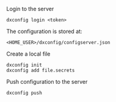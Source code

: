 
Login to the server

    dxconfig login <token>

The configuration is stored at:

    <HOME_USER>/dxconfig/configserver.json

Create a local file

    dxconfig init
    dxconfig add file.secrets

Push configuration to the server

    dxconfig push

    
